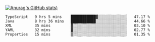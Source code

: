 [![Anurag's GitHub stats](https://github-readme-stats.vercel.app/api?username=Old-Camel&show_icons=true&theme=dark))](https://github.com/anuraghazra/github-readme-stats)
<!--START_SECTION:waka-->
```text
TypeScript   9 hrs 5 mins    ███████████▓░░░░░░░░░░░░░   47.17 % 
Java         8 hrs 36 mins   ███████████░░░░░░░░░░░░░░   44.66 % 
XML          35 mins         ▓░░░░░░░░░░░░░░░░░░░░░░░░   03.10 % 
YAML         32 mins         ▓░░░░░░░░░░░░░░░░░░░░░░░░   02.77 % 
Properties   15 mins         ▒░░░░░░░░░░░░░░░░░░░░░░░░   01.35 % 
```
<!--END_SECTION:waka-->

